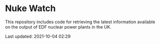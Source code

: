 # Nuke Watch

This repository includes code for retrieving the latest information available on the output of EDF nuclear power plants in the UK.

Last updated: 2021-10-04 02:29